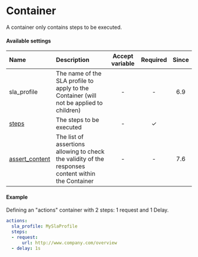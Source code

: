 # Container 

A container only contains steps to be executed.

#### Available settings
| Name                                | Description                                                                                         | Accept variable | Required | Since |
|:----------------------------------- |:--------------------------------------------------------------------------------------------------- |:---------------:|:--------:|:-----:|
| sla_profile                         | The name of the SLA profile to apply to the Container (will not be applied to children)             | -               | -        | 6.9   |
| [steps](steps.md)                   | The steps to be executed                                                                            | -               | &#x2713; |       |
| [assert_content](assert_content.md) | The list of assertions allowing to check the validity of the responses content within the Container | -               | -        | 7.6   |


#### Example
Defining an "actions" container with 2 steps: 1 request and 1 Delay.
```yaml
actions:
  sla_profile: MySlaProfile
  steps:
  - request:
      url: http://www.company.com/overview
  - delay: 1s
```